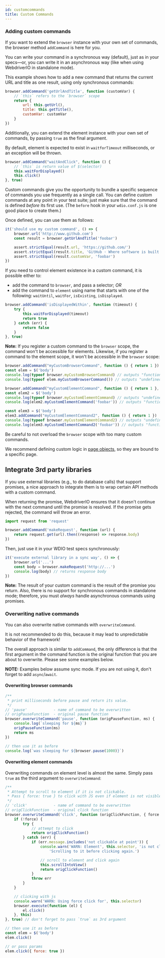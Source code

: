 ```yaml
---
id: customcommands
title: Custom Commands
---
```


### Adding custom commands

If you want to extend the `browser` instance with your own set of commands, the browser method  `addCommand` is here for you.

You can write your command in a synchronous way (default), just as in your specs&mdash;or, you can write it in an asynchronous way (like when using WebdriverIO in standalone mode). 

This example shows how to add a new command that returns the current URL and title as one result, using only synchronous commands:

```js
browser.addCommand('getUrlAndTitle', function (customVar) {
    // `this` refers to the `browser` scope
    return {
        url: this.getUrl(),
        title: this.getTitle(),
        customVar: customVar
    }
})
```

Additionally, you can extend the element instance with your own set of commands, by passing `true` as the final argument. 

By default, element is expected to exist in `waitforTimeout` milliseconds, or an exception will be thrown.

```js
browser.addCommand("waitAndClick", function () {
    // `this` is return value of $(selector)
    this.waitForDisplayed()
    this.click()
}, true)
```

Custom commands give you the opportunity to bundle a specific sequence of commands you use frequently as a single call. You can define custom commands at any point in your test suite; just make sure that the command is defined *before* its first use. (The `before` hook in your `wdio.conf.js` is one good place to create them.) 

Once defined, you can use them as follows:

```js
it('should use my custom command', () => {
    browser.url('http://www.github.com')
    const result = browser.getUrlAndTitle('foobar')

    assert.strictEqual(result.url, 'https://github.com/')
    assert.strictEqual(result.title, 'GitHub · Where software is built')
    assert.strictEqual(result.customVar, 'foobar')
})
```

If you need to control element existence in a custom command, it is possible either to:

- add the command to `browser`, and pass a selector; *OR*
- add the command to `element` using name that starts with one of the following: `waitUntil`, `waitFor`, `isExisting`, `isDisplayed`.

```js
browser.addCommand('isDisplayedWithin', function (timeout) {
    try {
        this.waitForDisplayed(timeout)
        return true
    } catch (err) {
        return false
    }
}, true)
```

__Note:__ If you register a custom command to the `browser` scope, the command won't be accessible for elements. Likewise, if you register a command to the element scope, it won't be accessible in the `browser` scope:

```js
browser.addCommand("myCustomBrowserCommand", function () { return 1 })
const elem = $('body')
console.log(typeof browser.myCustomBrowserCommand) // outputs "function"
console.log(typeof elem.myCustomBrowserCommand()) // outputs "undefined"

browser.addCommand("myCustomElementCommand", function () { return 1 }, true)
const elem2 = $('body')
console.log(typeof browser.myCustomElementCommand) // outputs "undefined"
console.log(elem2.myCustomElementCommand('foobar')) // outputs "function"

const elem3 = $('body')
elem3.addCommand("myCustomElementCommand2", function () { return 1 })
console.log(typeof browser.myCustomElementCommand2) // outputs "undefined"
console.log(elem3.myCustomElementCommand2('foobar')) // outputs "function"
```

Be careful to not overload the `browser` scope with too many custom commands. 

We recommend defining custom logic in [page objects](PageObjects.md), so they are bound to a specific page.

## Integrate 3rd party libraries

If you use external libraries (e.g., to do database calls) that support promises, a nice approach to integrate them is to wrap certain API methods with a custom command. 

When returning the promise, WebdriverIO ensures that it doesn't continue with the next command until the promise is resolved. If the promise gets rejected, the command will throw an error.

```js
import request from 'request'

browser.addCommand('makeRequest', function (url) {
    return request.get(url).then((response) => response.body)
})
```

Then, just use it in your WDIO test specs synchronously:

```js
it('execute external library in a sync way', () => {
    browser.url('...')
    const body = browser.makeRequest('http://...')
    console.log(body) // returns response body
})
```

**Note:** The result of your custom command is the result of the promise you return. Also, there is no support for synchronous commands in standalone mode; therefore, you must _always_ handle asynchronous commands using promises.

### Overwriting native commands

You can also overwrite native commands with `overwriteCommand`. 

It is not recommended to do this, because it may lead to unpredictable behavior of the framework! 

The overall approach is similar to `addCommand`, the only difference is that the first argument in the command function is the original function that you are about to overwrite. Please see some examples below.

**NOTE:** Examples below assume sync mode. If you are not using it, don't forget to add `async`/`await`.

#### Overwriting browser commands

```js
/**
 * print milliseconds before pause and return its value.
 */
// 'pause'            - name of command to be overwritten
// origPauseFunction  - original pause function
browser.overwriteCommand('pause', function (origPauseFunction, ms) {
    console.log(`sleeping for ${ms}`)
    origPauseFunction(ms)
    return ms
})

// then use it as before
console.log(`was sleeping for ${browser.pause(1000)}`)
```

#### Overwriting element commands

Overwriting commands on element level is almost the same. Simply pass `true` as the third argument to `overwriteCommand`:

```js
/**
 * Attempt to scroll to element if it is not clickable.
 * Pass { force: true } to click with JS even if element is not visible or clickable.
 */
// 'click'            - name of command to be overwritten
// origClickFunction  - original click function
browser.overwriteCommand('click', function (origClickFunction, { force = false } = {}) {
    if (!force) {
        try {
            // attempt to click
            return origClickFunction()
        } catch (err) {
            if (err.message.includes('not clickable at point')) {
                console.warn('WARN: Element', this.selector, 'is not clickable.',
                    'Scrolling to it before clicking again.')

                // scroll to element and click again
                this.scrollIntoView()
                return origClickFunction()
            }
            throw err
        }
    }

    // clicking with js
    console.warn('WARN: Using force click for', this.selector)
    browser.execute(function (el) {
        el.click()
    }, this)
}, true) // don't forget to pass `true` as 3rd argument

// then use it as before
const elem = $('body')
elem.click()

// or pass params
elem.click({ force: true })
```
